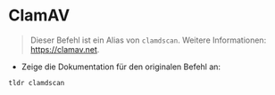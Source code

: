 # ClamAV

> Dieser Befehl ist ein Alias von `clamdscan`.
> Weitere Informationen: <https://clamav.net>.

- Zeige die Dokumentation für den originalen Befehl an:

`tldr clamdscan`
